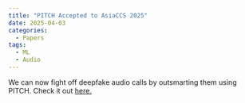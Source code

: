 ```yaml
---
title: "PITCH Accepted to AsiaCCS 2025"
date: 2025-04-03
categories:
  - Papers
tags:
  - ML
  - Audio
---
```


We can now fight off deepfake audio calls by outsmarting them using PITCH.
Check it out <a href="https://arxiv.org/pdf/2402.18085" target="_blank"
            rel="noopener noreferrer">here.</a>
